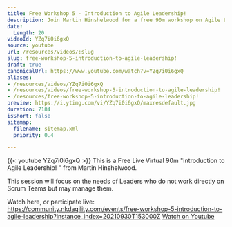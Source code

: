 ```yaml
---
title: Free Workshop 5 - Introduction to Agile Leadership!
description: Join Martin Hinshelwood for a free 90m workshop on Agile Leadership, tailored for leaders managing Scrum Teams. Watch live or catch the replay!
date:
  Length: 20
videoId: YZq7i0i6gxQ
source: youtube
url: /resources/videos/:slug
slug: free-workshop-5-introduction-to-agile-leadership!
draft: true
canonicalUrl: https://www.youtube.com/watch?v=YZq7i0i6gxQ
aliases:
- /resources/videos/YZq7i0i6gxQ
- /resources/videos/free-workshop-5-introduction-to-agile-leadership!
- /resources/free-workshop-5-introduction-to-agile-leadership!
preview: https://i.ytimg.com/vi/YZq7i0i6gxQ/maxresdefault.jpg
duration: 7184
isShort: false
sitemap:
  filename: sitemap.xml
  priority: 0.4

---
```

{{< youtube YZq7i0i6gxQ >}} 
 This is a Free Live Virtual 90m "Introduction to Agile Leadership! " from Martin Hinshelwood.

This session will focus on the needs of Leaders who do not work directly on Scrum Teams but may manage them.

Watch here, or participate live: https://community.nkdagility.com/events/free-workshop-5-introduction-to-agile-leadership?instance_index=20210930T153000Z 
 [Watch on Youtube](https://www.youtube.com/watch?v=YZq7i0i6gxQ)
